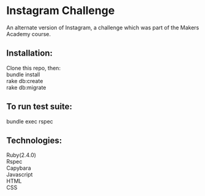 # Instagram Challenge

An alternate version of Instagram, a challenge which was part of the Makers Academy course.

## Installation:

Clone this repo, then:  
bundle install  
rake db:create  
rake db:migrate  

## To run test suite:  
bundle exec rspec  

## Technologies:  
Ruby(2.4.0)    
Rspec  
Capybara  
Javascript  
HTML  
CSS    
